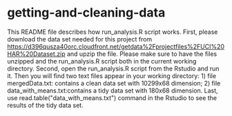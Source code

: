 # getting-and-cleaning-data
This README file describes how run_analysis.R script works.
First, please download the data set needed for this project from https://d396qusza40orc.cloudfront.net/getdata%2Fprojectfiles%2FUCI%20HAR%20Dataset.zip and upzip the file. Please make sure to have the files unzipped and the run_analysis.R script both in the current working directory.
Second, open the run_analysis.R script from the Rstudio and run it. 
Then you will find two text files appear in your working directory: 1) file mergedData.txt: contains a clean data set with 10299x68 dimension; 2) file data_with_means.txt:contains a tidy data set with 180x68 dimension.
Last, use read.table("data_with_means.txt") command in the Rstudio to see the results of the tidy data set.
